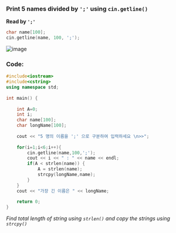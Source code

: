 ### **Print 5 names divided by `';'` using `cin.getline()`**

**Read by `';'`**
```cpp
char name[100];
cin.getline(name, 100, ';');
```

![image](https://img1.daumcdn.net/thumb/R1280x0/?scode=mtistory2&fname=https%3A%2F%2Fk.kakaocdn.net%2Fdn%2Fp5fwH%2FbtqChGTkCHp%2FcykQa5EauMY6ALYexLZMu0%2Fimg.png)

### **Code:**
```cpp
#include<iostream>
#include<cstring>
using namespace std;
 
int main() {
 
    int A=0;
    int i;
    char name[100];
    char longName[100];
    
    cout << "5 명의 이름을 ';' 으로 구분하여 입력하세요 \n>>";
    
    for(i=1;i<6;i++){
        cin.getline(name,100,';');
        cout << i << " : " << name << endl;
        if(A < strlen(name)) {
            A = strlen(name);
            strcpy(longName,name);
        }
    }
    cout << "가장 긴 이름은 " << longName;
    
    return 0;
}
```
_Find total length of string using `strlen()` and copy the strings using `strcpy()`_
